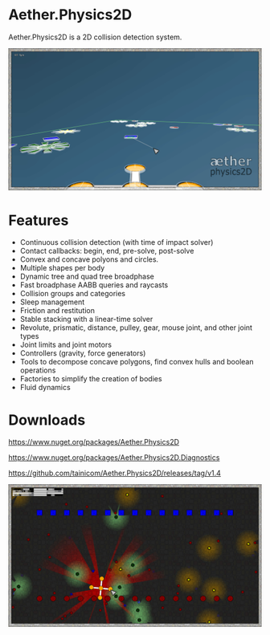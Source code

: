 # Aether.Physics2D

Aether.Physics2D is a 2D collision detection system.

![3DCameraDemo](Documentation//Images/3DCameraDemo.png)

# Features

- Continuous collision detection (with time of impact solver)
- Contact callbacks: begin, end, pre-solve, post-solve
- Convex and concave polyons and circles.
- Multiple shapes per body
- Dynamic tree and quad tree broadphase
- Fast broadphase AABB queries and raycasts
- Collision groups and categories
- Sleep management
- Friction and restitution
- Stable stacking with a linear-time solver
- Revolute, prismatic, distance, pulley, gear, mouse joint, and other joint types
- Joint limits and joint motors
- Controllers (gravity, force generators)
- Tools to decompose concave polygons, find convex hulls and boolean operations
- Factories to simplify the creation of bodies
- Fluid dynamics

# Downloads

https://www.nuget.org/packages/Aether.Physics2D

https://www.nuget.org/packages/Aether.Physics2D.Diagnostics

https://github.com/tainicom/Aether.Physics2D/releases/tag/v1.4

![LightAndShadowsDemo](Documentation//Images/LightAndShadowsDemo.png)
